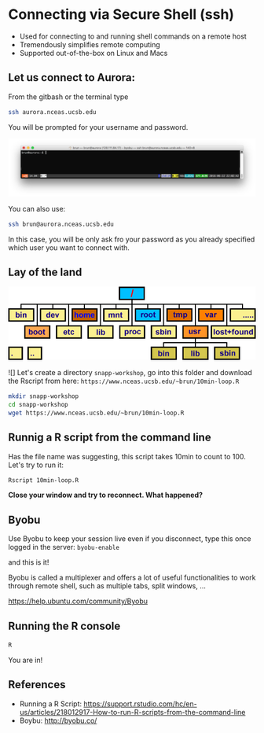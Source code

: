 # Connecting via Secure Shell (ssh)

* Used for connecting to and running shell commands on a remote host
* Tremendously simplifies remote computing
* Supported out-of-the-box on Linux and Macs

##	 Let us connect to Aurora:

From the gitbash or the terminal type

```bash
ssh aurora.nceas.ucsb.edu
```
You will be prompted for your username and password.

![aurora_ssh](images/aurora-ssh.png)

You can also use:
```bash
ssh brun@aurora.nceas.ucsb.edu
```
In this case, you will be only ask fro your password as you already specified which user you want to connect with.


## Lay of the land

![The directory hierarchy](images/f778-1.gif
    "http://www.informatics.buzdo.com/p778_debian_root_boot_bin_lib_dev.htm")

![]
Let's create a directory `snapp-workshop`, go into this folder and download the Rscript from here: `https://www.nceas.ucsb.edu/~brun/10min-loop.R`

```bash
mkdir snapp-workshop
cd snapp-workshop
wget https://www.nceas.ucsb.edu/~brun/10min-loop.R
```

## Runnig a R script from the command line

Has the file name was suggesting, this script takes 10min to count to 100. Let's try to run it:

```bash
Rscript 10min-loop.R
```

**Close your window and try to reconnect. What happened?**

## Byobu

Use Byobu to keep your session live even if you disconnect, type this once logged in the server:  `byobu-enable`

and this is it!

Byobu is called a multiplexer and offers a lot of useful functionalities to work through remote shell, such as multiple tabs, split windows, ...

https://help.ubuntu.com/community/Byobu 

## Running the R console
```bash
R
```
You are in!


## References

* Running a R Script: https://support.rstudio.com/hc/en-us/articles/218012917-How-to-run-R-scripts-from-the-command-line
* Boybu: http://byobu.co/